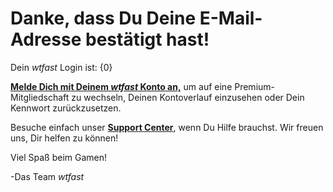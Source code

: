 # Danke, dass Du Deine E-Mail-Adresse bestätigt hast!

Dein *wtfast* Login ist: {0}

[**Melde Dich mit Deinem *wtfast* Konto an,**](https://secure.wtfast.com/member/Account/Login) um auf eine Premium-Mitgliedschaft zu wechseln, Deinen Kontoverlauf einzusehen oder Dein Kennwort zurückzusetzen.

Besuche einfach unser [**Support Center**](http://support.wtfast.com), wenn Du Hilfe brauchst. Wir freuen uns, Dir helfen zu können! 

Viel Spaß beim Gamen!

-Das Team *wtfast*
